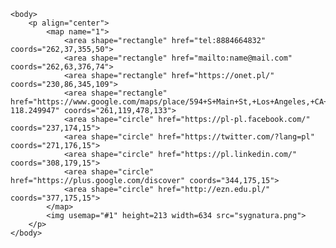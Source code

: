 <!DOCTYPE html>
<html>
	<head>
		<meta charset=UTF-8>
	</head>
	
	<body>
		<p align="center">
			<map name="1">
				<area shape="rectangle" href="tel:8884664832" coords="262,37,355,50">
				<area shape="rectangle" href="mailto:name@mail.com" coords="262,63,376,74">
				<area shape="rectangle" href="https://onet.pl/" coords="230,86,345,109">
				<area shape="rectangle" href="https://www.google.com/maps/place/594+S+Main+St,+Los+Angeles,+CA+90013,+Stany+Zjednoczone/@34.0452949,-118.2521357,17z/data=!3m1!4b1!4m5!3m4!1s0x80c2c63582788721:0xa58fbb2c8777646c!8m2!3d34.0452949!4d-118.249947" coords="261,119,478,133">
				<area shape="circle" href="https://pl-pl.facebook.com/" coords="237,174,15">
				<area shape="circle" href="https://twitter.com/?lang=pl" coords="271,176,15">
				<area shape="circle" href="https://pl.linkedin.com/" coords="308,179,15">
				<area shape="circle" href="https://plus.google.com/discover" coords="344,175,15">
				<area shape="circle" href="http://ezn.edu.pl/" coords="377,175,15">
			</map>
			<img usemap="#1" height=213 width=634 src="sygnatura.png">
		</p>
	</body>
</html>
